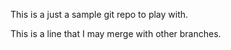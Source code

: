 This is a just a sample git repo to play with.

This is a line that I may merge with other branches.
